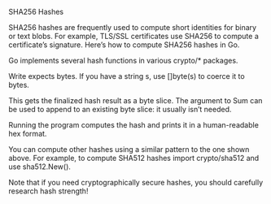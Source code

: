 SHA256 Hashes

SHA256 hashes are frequently used to compute short identities for binary or text blobs. For example, TLS/SSL certificates use SHA256 to compute a certificate’s signature. Here’s how to compute SHA256 hashes in Go.
	


Go implements several hash functions in various crypto/* packages.
	


	


Write expects bytes. If you have a string s, use []byte(s) to coerce it to bytes.
	

This gets the finalized hash result as a byte slice. The argument to Sum can be used to append to an existing byte slice: it usually isn’t needed.
	



Running the program computes the hash and prints it in a human-readable hex format.
	


You can compute other hashes using a similar pattern to the one shown above. For example, to compute SHA512 hashes import crypto/sha512 and use sha512.New().
	

Note that if you need cryptographically secure hashes, you should carefully research hash strength!